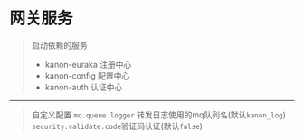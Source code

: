 # 网关服务
> 启动依赖的服务
> * kanon-euraka 注册中心  
> * kanon-config 配置中心  
> * kanon-auth 认证中心
---
> 自定义配置
> `mq.queue.logger` 转发日志使用的mq队列名(默认`kanon_log`)
> `security.validate.code`验证码认证(默认`false`)
